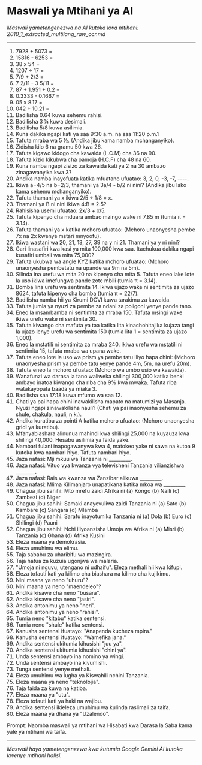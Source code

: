 # Maswali ya Mtihani ya AI
*Maswali yametengenezwa na AI kutoka kwa mtihani: 2010_1_extracted_multilang_raw_ocr.md*

---

1.  7928 + 5073 =
2.  15816 - 6253 =
3.  38 x 54 =
4.  1207 ÷ 17 =
5.  7/9 + 2/3 =
6.  7 2/11 - 3 5/11 =
7.  87 + 1.951 + 0.2 =
8.  0.3333 - 0.1667 =
9.  05 x 8.17 =
10. 042 ÷ 10.21 =
11. Badilisha 0.64 kuwa sehemu rahisi.
12. Badilisha 3 ¼ kuwa desimali.
13. Badilisha 5/8 kuwa asilimia.
14. Kuna dakika ngapi kati ya saa 9:30 a.m. na saa 11:20 p.m.?
15. Tafuta mraba wa 5 ½. (Andika jibu kama namba mchanganyiko).
16. Zidisha kilo 6 na gramu 50 kwa 26.
17. Tafuta kigawo kidogo cha kawaida (L.C.M) cha 36 na 90.
18. Tafuta kizio kikubwa cha pamoja (H.C.F) cha 48 na 60.
19. Kuna namba ngapi zisizo za kawaida kati ya 2 na 30 ambazo zinagawanyika kwa 3?
20. Andika namba inayofuata katika mfuatano ufuatao: 3, 2, 0, -3, -7, ----.
21. Ikiwa a=4/5 na b=2/3, thamani ya 3a/4 - b/2 ni nini? (Andika jibu lako kama sehemu mchanganyiko).
22. Tafuta thamani ya x ikiwa 2/5 ÷ 1/8 = x.
23. Thamani ya B ni nini ikiwa 4:B = 2:5?
24. Rahisisha usemi ufuatao: 2x/3 + x/5.
25. Tafuta kipenyo cha mduara ambao mzingo wake ni 7.85 m (tumia π = 3.14).
26. Tafuta thamani ya x katika mchoro ufuatao: (Mchoro unaonyesha pembe 7x na 2x kwenye mstari mnyoofu).
27. Ikiwa wastani wa 20, 21, 13, 27, 39 na y ni 21. Thamani ya y ni nini?
28. Gari linasafiri kwa kasi ya mita 100,000 kwa saa. Itachukua dakika ngapi kusafiri umbali wa mita 75,000?
29. Tafuta ukubwa wa angle KYZ katika mchoro ufuatao: (Mchoro unaonyesha pembetatu na upande wa 9m na 5m).
30. Silinda ina urefu wa mita 20 na kipenyo cha mita 5. Tafuta eneo lake lote la uso ikiwa imefungwa pande zote mbili (tumia π = 3.14).
31. Bomba lina urefu wa sentimita 14. Ikiwa ujazo wake ni sentimita za ujazo 8624, tafuta kipenyo cha bomba (tumia π = 22/7).
32. Badilisha namba hii ya Kirumi DCVI kuwa tarakimu za kawaida.
33. Tafuta jumla ya nyuzi za pembe za ndani za poligoni yenye pande tano.
34. Eneo la msambamba ni sentimita za mraba 150. Tafuta msingi wake ikiwa urefu wake ni sentimita 30.
35. Tafuta kiwango cha mafuta ya taa katika lita kinachohitajika kujaza tangi la ujazo lenye urefu wa sentimita 150 (tumia lita 1 = sentimita za ujazo 1,000).
36. Eneo la mstatili ni sentimita za mraba 240. Ikiwa urefu wa mstatili ni sentimita 15, tafuta mraba wa upana wake.
37. Tafuta eneo lote la uso wa prism ya pembe tatu iliyo hapa chini: (Mchoro unaonyesha prism ya pembe tatu yenye pande 4m, 5m, na urefu 20m).
38. Tafuta eneo la mchoro ufuatao: (Mchoro wa umbo usio wa kawaida).
39. Wanafunzi wa darasa la tano waliweka shilingi 300,000 katika benki ambayo inatoa kiwango cha riba cha 9% kwa mwaka. Tafuta riba watakayopata baada ya miaka 3.
40. Badilisha saa 17:18 kuwa mfumo wa saa 12.
41. Chati ya pai hapa chini inawakilisha mapato na matumizi ya Masanja. Nyuzi ngapi zinawakilisha nauli? (Chati ya pai inaonyesha sehemu za shule, chakula, nauli, n.k.).
42. Andika kuratibu za pointi A katika mchoro ufuatao: (Mchoro unaonyesha gridi ya kuratibu).
43. Mfanyabiashara alinunua mahindi kwa shilingi 25,000 na kuyauza kwa shilingi 40,000. Hesabu asilimia ya faida yake.
44. Nambari fulani inapogawanywa kwa 4, matokeo yake ni sawa na kutoa 9 kutoka kwa nambari hiyo. Tafuta nambari hiyo.
45. Jaza nafasi: Mji mkuu wa Tanzania ni _________.
46. Jaza nafasi: Vituo vya kwanza vya televisheni Tanzania vilianzishwa ________.
47. Jaza nafasi: Rais wa kwanza wa Zanzibar alikuwa _________.
48. Jaza nafasi: Mlima Kilimanjaro unapatikana katika mkoa wa _________.
49. Chagua jibu sahihi: Mto mrefu zaidi Afrika ni (a) Kongo (b) Naili (c) Zambezi (d) Niger
50. Chagua jibu sahihi: Samaki anayevuliwa zaidi Tanzania ni (a) Sato (b) Kambare (c) Sangara (d) Mlamba
51. Chagua jibu sahihi: Sarafu inayotumika Tanzania ni (a) Dola (b) Euro (c) Shilingi (d) Pauni
52. Chagua jibu sahihi: Nchi iliyoanzisha Umoja wa Afrika ni (a) Misri (b) Tanzania (c) Ghana (d) Afrika Kusini
53. Eleza maana ya demokrasia.
54. Eleza umuhimu wa elimu.
55. Taja sababu za uharibifu wa mazingira.
56. Taja hatua za kuzuia ugonjwa wa malaria.
57. "Umoja ni nguvu, utengano ni udhaifu". Eleza methali hii kwa kifupi.
58. Eleza tofauti kati ya kilimo cha biashara na kilimo cha kujikimu.
59. Nini maana ya neno "uhuru"?
60. Nini maana ya neno "maendeleo"?
61. Andika kisawe cha neno "busara".
62. Andika kisawe cha neno "jasiri".
63. Andika antonimu ya neno "heri".
64. Andika antonimu ya neno "rahisi".
65. Tumia neno "kitabu" katika sentensi.
66. Tumia neno "shule" katika sentensi.
67. Kanusha sentensi ifuatayo: "Anapenda kucheza mpira."
68. Kanusha sentensi ifuatayo: "Wamefika jana."
69. Andika sentensi ukitumia kihusishi "juu ya".
70. Andika sentensi ukitumia kihusishi "chini ya".
71. Unda sentensi ambayo ina nomino ya wingi.
72. Unda sentensi ambayo ina kivumishi.
73. Tunga sentensi yenye methali.
74. Eleza umuhimu wa lugha ya Kiswahili nchini Tanzania.
75. Eleza maana ya neno "teknolojia".
76. Taja faida za kuwa na katiba.
77. Eleza maana ya "utu".
78. Eleza tofauti kati ya haki na wajibu.
79.  Andika sentensi ikieleza umuhimu wa kulinda raslimali za taifa.
80. Eleza maana ya dhana ya "Uzalendo".

Prompt: Naomba maswali ya mtihani wa Hisabati kwa Darasa la Saba kama yale ya mtihani wa taifa.

---
*Maswali haya yametengenezwa kwa kutumia Google Gemini AI kutoka kwenye mtihani halisi.*
